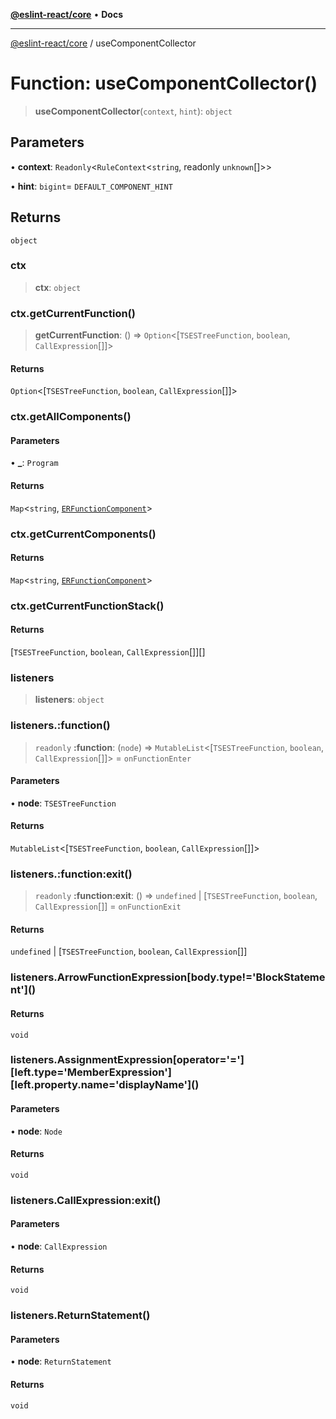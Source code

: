 [**@eslint-react/core**](../README.md) • **Docs**

***

[@eslint-react/core](../README.md) / useComponentCollector

# Function: useComponentCollector()

> **useComponentCollector**(`context`, `hint`): `object`

## Parameters

• **context**: `Readonly`\<`RuleContext`\<`string`, readonly `unknown`[]\>\>

• **hint**: `bigint`= `DEFAULT_COMPONENT_HINT`

## Returns

`object`

### ctx

> **ctx**: `object`

### ctx.getCurrentFunction()

> **getCurrentFunction**: () => `Option`\<[`TSESTreeFunction`, `boolean`, `CallExpression`[]]\>

#### Returns

`Option`\<[`TSESTreeFunction`, `boolean`, `CallExpression`[]]\>

### ctx.getAllComponents()

#### Parameters

• **\_**: `Program`

#### Returns

`Map`\<`string`, [`ERFunctionComponent`](../interfaces/ERFunctionComponent.md)\>

### ctx.getCurrentComponents()

#### Returns

`Map`\<`string`, [`ERFunctionComponent`](../interfaces/ERFunctionComponent.md)\>

### ctx.getCurrentFunctionStack()

#### Returns

[`TSESTreeFunction`, `boolean`, `CallExpression`[]][]

### listeners

> **listeners**: `object`

### listeners.:function()

> `readonly` **:function**: (`node`) => `MutableList`\<[`TSESTreeFunction`, `boolean`, `CallExpression`[]]\> = `onFunctionEnter`

#### Parameters

• **node**: `TSESTreeFunction`

#### Returns

`MutableList`\<[`TSESTreeFunction`, `boolean`, `CallExpression`[]]\>

### listeners.:function:exit()

> `readonly` **:function:exit**: () => `undefined` \| [`TSESTreeFunction`, `boolean`, `CallExpression`[]] = `onFunctionExit`

#### Returns

`undefined` \| [`TSESTreeFunction`, `boolean`, `CallExpression`[]]

### listeners.ArrowFunctionExpression\[body.type!='BlockStatement'\]()

#### Returns

`void`

### listeners.AssignmentExpression\[operator='='\]\[left.type='MemberExpression'\]\[left.property.name='displayName'\]()

#### Parameters

• **node**: `Node`

#### Returns

`void`

### listeners.CallExpression:exit()

#### Parameters

• **node**: `CallExpression`

#### Returns

`void`

### listeners.ReturnStatement()

#### Parameters

• **node**: `ReturnStatement`

#### Returns

`void`
